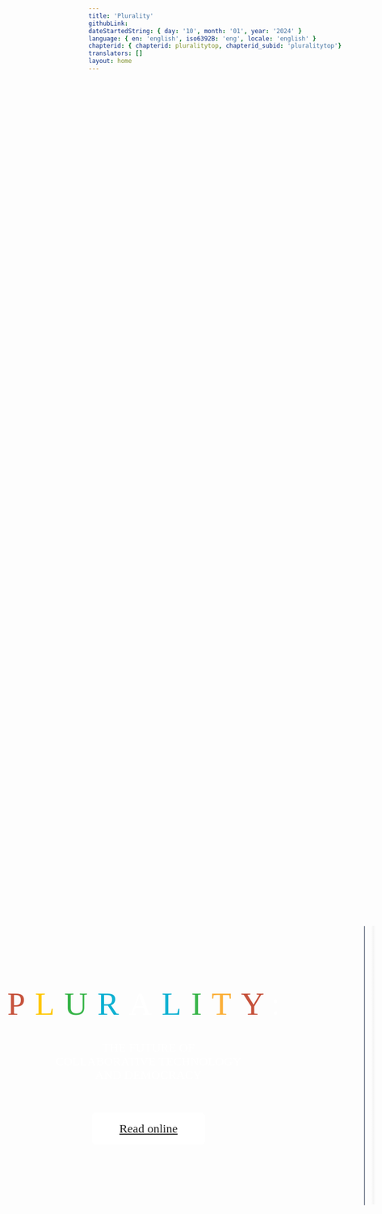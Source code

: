 ```yaml
---
title: 'Plurality'
githubLink:
dateStartedString: { day: '10', month: '01', year: '2024' }
language: { en: 'english', iso6392B: 'eng', locale: 'english' }
chapterid: { chapterid: pluralitytop, chapterid_subid: 'pluralitytop'}
translators: []
layout: home
---
```

<div id="container_terminal">
<div style="width: 100%; height: 100%; justify-content: center; align-items: center; gap: 26px; display: inline-flex">
    <div style="width: 613px; align-self: stretch; justify-content: flex-start; align-items: flex-start; gap: 62px; display: flex">
        <div style="align-self: stretch; padding-top: 66px; padding-bottom: 66px; flex-direction: column; justify-content: center; align-items: center; gap: 60px; display: inline-flex">
            <div style="width: 561.29px; flex-direction: column; justify-content: space-between; align-items: center; display: flex">
                <div style="flex-direction: column; justify-content: center; align-items: center; gap: 36px; display: flex">
                    <div style="width: 561.29px; text-align: center"><span style="color: #C6533D; font-size: 64px; font-family: LanaPixel; font-weight: 400; text-transform: uppercase; letter-spacing: 19.20px; word-wrap: break-word">P</span><span style="color: #FFC700; font-size: 64px; font-family: LanaPixel; font-weight: 400; text-transform: uppercase; letter-spacing: 19.20px; word-wrap: break-word">L</span><span style="color: #39B54A; font-size: 64px; font-family: LanaPixel; font-weight: 400; text-transform: uppercase; letter-spacing: 19.20px; word-wrap: break-word">U</span><span style="color: #0EB1D2; font-size: 64px; font-family: LanaPixel; font-weight: 400; text-transform: uppercase; letter-spacing: 19.20px; word-wrap: break-word">R</span><span style="color: white; font-size: 64px; font-family: LanaPixel; font-weight: 400; text-transform: uppercase; letter-spacing: 19.20px; word-wrap: break-word">A</span><span style="color: #0EB1D2; font-size: 64px; font-family: LanaPixel; font-weight: 400; text-transform: uppercase; letter-spacing: 19.20px; word-wrap: break-word">L</span><span style="color: #39B54A; font-size: 64px; font-family: LanaPixel; font-weight: 400; text-transform: uppercase; letter-spacing: 19.20px; word-wrap: break-word">I</span><span style="color: #FBB03B; font-size: 64px; font-family: LanaPixel; font-weight: 400; text-transform: uppercase; letter-spacing: 19.20px; word-wrap: break-word">T</span><span style="color: #C6533D; font-size: 64px; font-family: LanaPixel; font-weight: 400; text-transform: uppercase; letter-spacing: 19.20px; word-wrap: break-word">Y</span><span style="color: white; font-size: 64px; font-family: LanaPixel; font-weight: 400; text-transform: uppercase; letter-spacing: 19.20px; word-wrap: break-word">:</span></div>
                    <div style="width: 561.29px; text-align: center; color: white; font-size: 24px; font-family: Jost; font-weight: 400; text-transform: uppercase; word-wrap: break-word">The future of <br/>collaborative technology <br/>and democracy</div>
                </div>
            </div>
            <div style="justify-content: flex-start; align-items: center; display: inline-flex">
                <a href="./chapters/">
                <div style="padding-left: 24px; padding-right: 24px; padding-top: 16px; padding-bottom: 16px; background: white; border-radius: 8px; justify-content: flex-start; align-items: center; gap: 4px; display: flex">
                        <div style=" justify-content: center;width: 176px; height: 32px; padding-top: 0px; padding-bottom: 0px; left: 0px; top: 0px; align-items: center; gap: 6px; display: inline-flex">
                            <div style="text-align: center; color: #222222; font-size: 24px; font-family: Jost; font-weight: 500; line-height: 19px; word-wrap: break-word">Read online</div>
                        </div>
                </div>
                </a>
            </div>
        </div>
    </div>
    <div style="padding-left: 120px; padding-right: 120px; padding-top: 100px; padding-bottom: 100px; background: linear-gradient(0deg, white 0%, white 100%), radial-gradient(54.27% 60.58% at 68.06% 5.92%, #FF9B00 0%, rgba(251, 176, 59, 0) 100%), radial-gradient(55.02% 57.93% at 48.25% 65.39%, #FF3A00 0%, rgba(0, 0, 0, 0) 100%), radial-gradient(45.26% 48.09% at 76.66% 67.16%, #0EB1D2 0%, rgba(0, 0, 0, 0) 100%), radial-gradient(46.19% 48.89% at 91.74% 68.92%, #1DC57D 0%, rgba(0, 0, 0, 0) 100%), radial-gradient(100.00% 100.00% at NaN% NaN%, rgba(255, 255, 255, 0.20) 0%, rgba(255, 255, 255, 0) 100%); border-radius: 32px; overflow: hidden; justify-content: flex-start; align-items: flex-start; gap: 10px; display: flex">
        <div style="width: 444px; height: 551px; position: relative">
            <img style="width: 444px; height: 551px; left: 0px; top: 0px; position: absolute; box-shadow: 0px 0px 10px rgba(42.23, 42.46, 47.81, 0.25) inset; border-radius: 4px; border: 0.50px #787F8F solid" src="../assets/favicons/bookcover.png" />
            <div style="width: 13px; height: 551px; left: 12px; top: 0px; position: absolute; background: linear-gradient(90deg, rgba(224.27, 224.27, 224.27, 0) 15%, rgba(122.45, 122.45, 122.45, 0.07) 48%, rgba(0, 0, 0, 0) 85%)"></div>
        </div>
    </div>
</div>
<div style="width: 100%; height: 100%; justify-content: center; align-items: center; gap: 26px; display: inline-flex">
<div style="width: 100%; height: 100%; padding-left: 0px; padding-right: 101px; padding-top: 50px; padding-bottom: 50px; justify-content: center; align-items: center; gap: 191px; display: inline-flex">
    <div style="position:relative;left:-50px;gap: 220px; flex: 1 1 0; height: 674.16px; justify-content: center; align-items: center; display: flex">
        <div style="flex-direction: column; justify-content: center; align-items: flex-start; gap: 48px; display: inline-flex">
            <div style="align-self: stretch; text-align: center; color: white; font-size: 48px; font-family: LanaPixel; font-weight: 400; text-transform: uppercase; word-wrap: break-word">Overview</div>
            <div style="width: 629.47px; height: 565.16px; text-align: center; color: white; font-size: 20px; font-family: Inter; font-weight: 400; word-wrap: break-word">Digital technology has catalyzed polarization, inequality, loneliness and fear. <br/><br/>Plurality details how Digital Minister Audrey Tang and her collaborators – architects of Taiwan’s internationally acclaimed digital democracy – achieved inclusive, technology-fueled growth that harnesses digital tools to strengthen both social unity and diversity. <br/><br/>From intimate digitally empowered telepathy to global trade running on social networks rather than money, Plurality offers tools to radically enrich relationships while making sure we leave no one behind. <br/><br/>The ideas promise to transform every sector from health care to media, as illustrated by the way it has been written: as a chorus of open, self-governing collaboration of voices from around the globe.</div>
        </div>
        <div style="width: 290.66px; height: 290.89px; position: relative">
            <div style="border-radius: 50%; width: 16.58px; height: 16.58px; left: 0px; top: 0px; position: absolute; background: white"></div>
            <div style="border-radius: 50%; width: 16.58px; height: 16.58px; left: 30.42px; top: 0px; position: absolute; background: white"></div>
            <div style="border-radius: 50%; width: 16.58px; height: 16.58px; left: 60.84px; top: 0px; position: absolute; background: white"></div>
            <div style="border-radius: 50%; width: 16.58px; height: 16.58px; left: 91.27px; top: 0px; position: absolute; background: white"></div>
            <div style="border-radius: 50%; width: 16.58px; height: 16.58px; left: 121.69px; top: 0px; position: absolute; background: white"></div>
            <div style="border-radius: 50%; width: 16.58px; height: 16.58px; left: 152.11px; top: 0px; position: absolute; background: white"></div>
            <div style="border-radius: 50%; width: 16.58px; height: 16.58px; left: 182.53px; top: 0px; position: absolute; background: white"></div>
            <div style="border-radius: 50%; width: 16.58px; height: 16.58px; left: 0px; top: 182.87px; position: absolute; background: white"></div>
            <div style="border-radius: 50%; width: 16.58px; height: 16.58px; left: 30.42px; top: 182.87px; position: absolute; background: white"></div>
            <div style="border-radius: 50%; width: 16.58px; height: 16.58px; left: 60.84px; top: 182.87px; position: absolute; background: white"></div>
            <div style="border-radius: 25%; width: 16.58px; height: 16.58px; left: 91.27px; top: 182.87px; position: absolute; background: #FBB03B"></div>
            <div style="border-radius: 25%; width: 16.58px; height: 16.58px; left: 121.69px; top: 182.87px; position: absolute; background: #39B54A"></div>
            <div style="border-radius: 25%; width: 16.58px; height: 16.58px; left: 152.11px; top: 182.87px; position: absolute; background: #0EB1D2"></div>
            <div style="border-radius: 25%; width: 16.58px; height: 16.58px; left: 182.53px; top: 182.87px; position: absolute; background: #D64933"></div>
            <div style="border-radius: 25%; width: 16.58px; height: 16.58px; left: 91.54px; top: 91.44px; position: absolute; background: #D64933"></div>
            <div style="border-radius: 25%; width: 16.58px; height: 16.58px; left: 121.96px; top: 91.44px; position: absolute; background: #0EB1D2"></div>
            <div style="border-radius: 25%; width: 16.58px; height: 16.58px; left: 152.38px; top: 91.44px; position: absolute; background: #39B54A"></div>
            <div style="border-radius: 25%; width: 16.58px; height: 16.58px; left: 182.81px; top: 91.44px; position: absolute; background: #FBB03B"></div>
            <div style="width: 16.58px; height: 16.58px; left: 213.23px; top: 91.44px; position: absolute; background: white"></div>
            <div style="width: 16.58px; height: 16.58px; left: 243.65px; top: 91.44px; position: absolute; background: white"></div>
            <div style="width: 16.58px; height: 16.58px; left: 274.07px; top: 91.44px; position: absolute; background: white"></div>
            <div style="width: 16.58px; height: 16.58px; left: 91.54px; top: 274.30px; position: absolute; background: white"></div>
            <div style="width: 16.58px; height: 16.58px; left: 121.96px; top: 274.30px; position: absolute; background: white"></div>
            <div style="width: 16.58px; height: 16.58px; left: 152.39px; top: 274.30px; position: absolute; background: white"></div>
            <div style="width: 16.58px; height: 16.58px; left: 182.81px; top: 274.30px; position: absolute; background: white"></div>
            <div style="width: 16.58px; height: 16.58px; left: 213.23px; top: 274.30px; position: absolute; background: white"></div>
            <div style="width: 16.58px; height: 16.58px; left: 243.65px; top: 274.30px; position: absolute; background: white"></div>
            <div style="width: 16.58px; height: 16.58px; left: 274.07px; top: 274.30px; position: absolute; background: white"></div>
            <div style="border-radius: 50%; width: 16.58px; height: 16.58px; left: 182.81px; top: 30.92px; position: absolute; background: white"></div>
            <div style="border-radius: 50%; width: 16.58px; height: 16.58px; left: 182.81px; top: 61.18px; position: absolute; background: white"></div>
            <div style="border-radius: 25%; width: 16.58px; height: 16.58px; left: 182.81px; top: 122.02px; position: absolute; background: #39B54A"></div>
            <div style="border-radius: 25%; width: 16.58px; height: 16.58px; left: 182.81px; top: 152.28px; position: absolute; background: #0EB1D2"></div>
            <div style="width: 16.58px; height: 16.58px; left: 274.07px; top: 182.54px; position: absolute; background: white"></div>
            <div style="width: 16.58px; height: 16.58px; left: 274.07px; top: 122.02px; position: absolute; background: white"></div>
            <div style="width: 16.58px; height: 16.58px; left: 274.07px; top: 152.28px; position: absolute; background: white"></div>
            <div style="width: 16.58px; height: 16.58px; left: 274.07px; top: 213.13px; position: absolute; background: white"></div>
            <div style="width: 16.58px; height: 16.58px; left: 274.07px; top: 243.39px; position: absolute; background: white"></div>
            <div style="border-radius: 25%; width: 16.58px; height: 16.58px; left: 91.54px; top: 122.02px; position: absolute; background: #0EB1D2"></div>
            <div style="border-radius: 25%; width: 16.58px; height: 16.58px; left: 91.54px; top: 152.28px; position: absolute; background: #39B54A"></div>
            <div style="width: 16.58px; height: 16.58px; left: 91.54px; top: 213.13px; position: absolute; background: white"></div>
            <div style="width: 16.58px; height: 16.58px; left: 91.54px; top: 243.39px; position: absolute; background: white"></div>
            <div style="border-radius: 50%; width: 16.58px; height: 16.58px; left: 0px; top: 91.44px; position: absolute; background: white"></div>
            <div style="border-radius: 50%; width: 16.58px; height: 16.58px; left: 0px; top: 30.92px; position: absolute; background: white"></div>
            <div style="border-radius: 50%; width: 16.58px; height: 16.58px; left: 0px; top: 61.18px; position: absolute; background: white"></div>
            <div style="border-radius: 50%; width: 16.58px; height: 16.58px; left: 0px; top: 122.02px; position: absolute; background: white"></div>
            <div style="border-radius: 50%; width: 16.58px; height: 16.58px; left: 0px; top: 152.28px; position: absolute; background: white"></div>
            <div style="left: 121.96px; top: 123.44px; position: absolute; font-family: ChenYuluoyan-ShuWei; color: #BBBBBB; font-size: 48px;height: auto;width: auto;">數</div>
            <div style="left: 213.96px; top: 210.44px; position: absolute; font-family: ChenYuluoyan-ShuWei; color: #BBBBBB; font-size: 48px;height: auto;width: auto;">位</div>
        </div>
    </div>
</div>
</div>

<div style="width: 100%; height: 100%; justify-content: center; align-items: center; gap: 26px; display: inline-flex">
<div style="width: 100%; height: 100%; padding-left: 0px; padding-right: 101px; padding-top: 50px; padding-bottom: 50px; justify-content: center; align-items: center; gap: 191px; display: inline-flex">
    <div style="height: 674.16px;flex: 1 1 0; flex-direction: column; justify-content: center; align-items: center; gap: 120px; display: inline-flex">
        <div style="flex-direction: column; justify-content: center; align-items: flex-start; gap: 48px; display: flex">
            <div style="align-self: stretch; text-align: center; color: white; font-size: 48px; font-family: LanaPixel; font-weight: 400; text-transform: uppercase; word-wrap: break-word">How does this project work</div>
            <div style="width: 629.47px; text-align: center; color: white; font-size: 20px; font-family: Inter; font-weight: 400; word-wrap: break-word">Plurality is a perpetually evolving work that sources content using gov4git, a novel open-source governance technology. This project does not exist without its community and welcomes your input." To learn more, check out gov4git and the Plurality github repository</div>
        </div>
<div style="width: 100%; justify-content: center; align-items: center; gap: 36px; display: inline-flex">
    <div style="justify-content: flex-start; align-items: center; display: flex">
        <div style="padding-left: 12px; padding-right: 12px; background: white; border-radius: 4px; justify-content: flex-start; align-items: center; gap: 4px; display: flex">
            <div style="width: 71px; position: relative"><a href="https://github.com/gov4git/gov4git">
                <div style="padding-left: 12px;border-radius: 4px;background-color: #FFFFFF; width: 71px; height: 32px; padding-top: 5px; padding-bottom: 5px; left: 0px; top: 0px; position: absolute; justify-content: flex-start; align-items: center; gap: 6px; display: inline-flex">
<div style="text-align: center"><span style="background-color: #FFFFFF; color: black; font-size: 14px; font-family: Jost; font-weight: 500; line-height: 19px; word-wrap: break-word">gov4git </span><span style="color: black; font-size: 14px; font-family: LanaPixel; font-weight: 400; line-height: 19px; word-wrap: break-word">↗</span></div>
                </div>
                </a>            
            </div>
        </div>
    </div>
    <div style="justify-content: flex-start; align-items: center; display: flex">
        <div style="padding-left: 12px; padding-right: 12px; background: white; border-radius: 4px; justify-content: flex-start; align-items: center; gap: 4px; display: flex">
            <div style="width: 189px; position: relative"><a href="https://github.com/pluralitybook/plurality">
                <div style="padding-left: 12px;border-radius: 4px;background-color: #FFFFFF; width: 189px; height: 32px; padding-top: 5px; padding-bottom: 5px; left: 0px; top: 0px; position: absolute; justify-content: flex-start; align-items: center; gap: 6px; display: inline-flex">
<div style="text-align: center"><span style="color: black; font-size: 14px; font-family: Jost; font-weight: 500; line-height: 19px; word-wrap: break-word">Plurality Github Repository </span><span style="color: black; font-size: 14px; font-family: LanaPixel; font-weight: 400; line-height: 19px; word-wrap: break-word">↗</span></div>
                </div>
            </a>
            </div>
        </div>
    </div>
</div>
    </div>
</div>
</div>
</div>


<div id="container_mobile">
<div style="width: 100%; height: 100%; flex-direction: column; justify-content: center; align-items: center; gap: 10px; display: flex">
    <div style="height: 2339.08px; padding-top: 120px; padding-bottom: 66px; flex-direction: column; justify-content: center; align-items: center; gap: 60px; display: flex">
        <div style="width: 393px; height: 120px; padding-left: 20px; padding-right: 20px; padding-top: 25px; padding-bottom: 25px; background: black; justify-content: space-between; align-items: center; display: none">
            <div style="left: 20px; width: 35px; height: 35px; position: relative">
                <div style="width: 35.02px; height: 35.04px; left: 0px; top: 0px; position: absolute">
                    <div style="width: 2px; height: 2px; left: 0px; top: 0px; position: absolute; background: white"></div>
                    <div style="width: 2px; height: 2px; left: 3.66px; top: 0px; position: absolute; background: white"></div>
                    <div style="width: 2px; height: 2px; left: 7.33px; top: 0px; position: absolute; background: white"></div>
                    <div style="width: 2px; height: 2px; left: 10.99px; top: 0px; position: absolute; background: white"></div>
                    <div style="width: 2px; height: 2px; left: 14.66px; top: 0px; position: absolute; background: white"></div>
                    <div style="width: 2px; height: 2px; left: 18.32px; top: 0px; position: absolute; background: white"></div>
                    <div style="width: 2px; height: 2px; left: 21.99px; top: 0px; position: absolute; background: white"></div>
                    <div style="width: 2px; height: 2px; left: -0px; top: 22.03px; position: absolute; background: white"></div>
                    <div style="width: 2px; height: 2px; left: 3.66px; top: 22.03px; position: absolute; background: white"></div>
                    <div style="width: 2px; height: 2px; left: 7.33px; top: 22.03px; position: absolute; background: white"></div>
                    <div style="width: 2px; height: 2px; left: 10.99px; top: 22.03px; position: absolute; background: #FBB03B"></div>
                    <div style="width: 2px; height: 2px; left: 14.66px; top: 22.03px; position: absolute; background: #39B54A"></div>
                    <div style="width: 2px; height: 2px; left: 18.32px; top: 22.03px; position: absolute; background: #0EB1D2"></div>
                    <div style="width: 2px; height: 2px; left: 21.99px; top: 22.03px; position: absolute; background: #D64933"></div>
                    <div style="width: 2px; height: 2px; left: 11.03px; top: 11.02px; position: absolute; background: #D64933"></div>
                    <div style="width: 2px; height: 2px; left: 14.69px; top: 11.02px; position: absolute; background: #0EB1D2"></div>
                    <div style="width: 2px; height: 2px; left: 18.36px; top: 11.02px; position: absolute; background: #39B54A"></div>
                    <div style="width: 2px; height: 2px; left: 22.02px; top: 11.02px; position: absolute; background: #FBB03B"></div>
                    <div style="width: 2px; height: 2px; left: 25.69px; top: 11.02px; position: absolute; background: white"></div>
                    <div style="width: 2px; height: 2px; left: 29.35px; top: 11.02px; position: absolute; background: white"></div>
                    <div style="width: 2px; height: 2px; left: 33.02px; top: 11.02px; position: absolute; background: white"></div>
                    <div style="width: 2px; height: 2px; left: 11.03px; top: 33.05px; position: absolute; background: white"></div>
                    <div style="width: 2px; height: 2px; left: 14.69px; top: 33.05px; position: absolute; background: white"></div>
                    <div style="width: 2px; height: 2px; left: 18.36px; top: 33.05px; position: absolute; background: white"></div>
                    <div style="width: 2px; height: 2px; left: 22.02px; top: 33.05px; position: absolute; background: white"></div>
                    <div style="width: 2px; height: 2px; left: 25.69px; top: 33.05px; position: absolute; background: white"></div>
                    <div style="width: 2px; height: 2px; left: 29.35px; top: 33.05px; position: absolute; background: white"></div>
                    <div style="width: 2px; height: 2px; left: 33.02px; top: 33.05px; position: absolute; background: white"></div>
                    <div style="width: 2px; height: 2px; left: 22.02px; top: 3.72px; position: absolute; background: white"></div>
                    <div style="width: 2px; height: 2px; left: 22.02px; top: 7.37px; position: absolute; background: white"></div>
                    <div style="width: 2px; height: 2px; left: 22.02px; top: 14.70px; position: absolute; background: #39B54A"></div>
                    <div style="width: 2px; height: 2px; left: 22.02px; top: 18.35px; position: absolute; background: #0EB1D2"></div>
                    <div style="width: 2px; height: 2px; left: 33.02px; top: 21.99px; position: absolute; background: white"></div>
                    <div style="width: 2px; height: 2px; left: 33.02px; top: 14.70px; position: absolute; background: white"></div>
                    <div style="width: 2px; height: 2px; left: 33.02px; top: 18.35px; position: absolute; background: white"></div>
                    <div style="width: 2px; height: 2px; left: 33.02px; top: 25.68px; position: absolute; background: white"></div>
                    <div style="width: 2px; height: 2px; left: 33.02px; top: 29.32px; position: absolute; background: white"></div>
                    <div style="width: 2px; height: 2px; left: 11.03px; top: 14.70px; position: absolute; background: #0EB1D2"></div>
                    <div style="width: 2px; height: 2px; left: 11.03px; top: 18.35px; position: absolute; background: #39B54A"></div>
                    <div style="width: 2px; height: 2px; left: 11.03px; top: 25.68px; position: absolute; background: white"></div>
                    <div style="width: 2px; height: 2px; left: 11.03px; top: 29.32px; position: absolute; background: white"></div>
                    <div style="width: 2px; height: 2px; left: -0px; top: 11.02px; position: absolute; background: white"></div>
                    <div style="width: 2px; height: 2px; left: -0px; top: 3.72px; position: absolute; background: white"></div>
                    <div style="width: 2px; height: 2px; left: -0px; top: 7.37px; position: absolute; background: white"></div>
                    <div style="width: 2px; height: 2px; left: -0px; top: 14.70px; position: absolute; background: white"></div>
                    <div style="width: 2px; height: 2px; left: -0px; top: 18.35px; position: absolute; background: white"></div>
                </div>
            </div>
            <div style="right: 20px; width: 20px; height: 20px; position: relative">
                <div style="width: 16px; height: 11.50px; left: 2px; top: 4px; position: absolute; background: white"></div>
            </div>
        </div>
        <div style="align-self: stretch; height: 265px; padding-top: 64px; flex-direction: column; justify-content: space-between; align-items: center; display: flex">
            <div style="flex-direction: column; justify-content: center; align-items: center; gap: 36px; display: flex">
                <div style="width: 561.29px; text-align: center"><span style="color: #C6533D; font-size: 32px; font-family: LanaPixel; font-weight: 400; text-transform: uppercase; letter-spacing: 9.60px; word-wrap: break-word">P</span><span style="color: #FFC700; font-size: 32px; font-family: LanaPixel; font-weight: 400; text-transform: uppercase; letter-spacing: 9.60px; word-wrap: break-word">L</span><span style="color: #39B54A; font-size: 32px; font-family: LanaPixel; font-weight: 400; text-transform: uppercase; letter-spacing: 9.60px; word-wrap: break-word">U</span><span style="color: #0EB1D2; font-size: 32px; font-family: LanaPixel; font-weight: 400; text-transform: uppercase; letter-spacing: 9.60px; word-wrap: break-word">R</span><span style="color: white; font-size: 32px; font-family: LanaPixel; font-weight: 400; text-transform: uppercase; letter-spacing: 9.60px; word-wrap: break-word">A</span><span style="color: #0EB1D2; font-size: 32px; font-family: LanaPixel; font-weight: 400; text-transform: uppercase; letter-spacing: 9.60px; word-wrap: break-word">L</span><span style="color: #39B54A; font-size: 32px; font-family: LanaPixel; font-weight: 400; text-transform: uppercase; letter-spacing: 9.60px; word-wrap: break-word">I</span><span style="color: #FBB03B; font-size: 32px; font-family: LanaPixel; font-weight: 400; text-transform: uppercase; letter-spacing: 9.60px; word-wrap: break-word">T</span><span style="color: #C6533D; font-size: 32px; font-family: LanaPixel; font-weight: 400; text-transform: uppercase; letter-spacing: 9.60px; word-wrap: break-word">Y</span><span style="color: white; font-size: 32px; font-family: LanaPixel; font-weight: 400; text-transform: uppercase; letter-spacing: 9.60px; word-wrap: break-word">:</span></div>
                <div style="width: 561.29px; text-align: center; color: white; font-size: 16px; font-family: Jost; font-weight: 400; text-transform: uppercase; word-wrap: break-word">The future of <br/>collaborative technology <br/>and democracy</div>
            </div>
<!--
            <div style="justify-content: flex-start; align-items: center; display: inline-flex">
                <a href="./chapters/">
                <div style="padding-left: 12px; padding-right: 12px; background: white; border-radius: 4px; justify-content: flex-start; align-items: center; gap: 4px; display: flex">
                    <div style="width: 103px; position: relative">
                        <div style="width: 103px; height: 32px; padding-top: 5px; padding-bottom: 5px; left: 0px; top: 0px; position: absolute; justify-content: flex-start; align-items: center; gap: 6px; display: inline-flex">
                            <div style="text-align: center; color: black; font-size: 14px; font-family: Jost; font-weight: 500; line-height: 19px; word-wrap: break-word">See the chapters</div>
                        </div>
                    </div>
                </div>
                </a>
            </div>
-->
            <div style="justify-content: flex-start; align-items: center; display: inline-flex">
                <a href="./chapters/">
                <div style="padding-left: 12px; padding-right: 12px; padding-top: 5px; padding-bottom: 5px; background: white; border-radius: 4px; justify-content: flex-start; align-items: center; gap: 4px; display: flex">
                        <div style=" justify-content: center;width: 103px; height: 32px; padding-top: 0px; padding-bottom: 0px; left: 0px; top: 0px; align-items: center; gap: 6px; display: inline-flex">
                            <div style="text-align: center; color: #222222; font-size: 14px; font-family: Jost; font-weight: 500; line-height: 19px; word-wrap: break-word">Read online</div>
                        </div>
                </div>
                </a>
            </div>
        </div>
        <div style="padding-left: 20px; padding-right: 20px; padding-top: 36px; padding-bottom: 36px; justify-content: flex-start; align-items: flex-start; gap: 10px; display: inline-flex">
            <div style="justify-content: flex-start; align-items: flex-start; gap: 26px; display: flex">
                <div style="padding: 64px; background: linear-gradient(0deg, white 0%, white 100%), radial-gradient(54.27% 60.58% at 68.06% 5.92%, #FF9B00 0%, rgba(251, 176, 59, 0) 100%), radial-gradient(55.02% 57.93% at 48.25% 65.39%, #FF3A00 0%, rgba(0, 0, 0, 0) 100%), radial-gradient(45.26% 48.09% at 76.66% 67.16%, #0EB1D2 0%, rgba(0, 0, 0, 0) 100%), radial-gradient(46.19% 48.89% at 91.74% 68.92%, #1DC57D 0%, rgba(0, 0, 0, 0) 100%), radial-gradient(100.00% 100.00% at NaN% NaN%, rgba(255, 255, 255, 0.20) 0%, rgba(255, 255, 255, 0) 100%); border-radius: 32px; overflow: hidden; justify-content: flex-start; align-items: flex-start; gap: 10px; display: flex">
                    <div style="width: 272px; height: 337px; position: relative">
                        <img style="width: 272px; height: 337px; left: 0px; top: 0px; position: absolute; box-shadow: 0px 0px 10px rgba(42.23, 42.46, 47.81, 0.25) inset; border-radius: 4px; border: 0.50px #787F8F solid" src="../assets/favicons/bookcover.png" />
                        <div style="width: 13px; height: 337px; left: 12px; top: 0px; position: absolute; background: linear-gradient(90deg, rgba(224.27, 224.27, 224.27, 0) 15%, rgba(122.45, 122.45, 122.45, 0.07) 48%, rgba(0, 0, 0, 0) 85%)"></div>
                    </div>
                </div>
            </div>
        </div>
        <div style="height: 645.08px; padding-left: 120px; padding-right: 120px; flex-direction: column; justify-content: center; align-items: center; gap: 8px; display: flex">
            <div style="padding-top: 64px; padding-bottom: 24px; padding-left: 24px; padding-right: 24px; justify-content: center; align-items: center; gap: 10px; display: inline-flex">
                <div style="width: 100px; height: 100.08px; position: relative">
                    <div style="border-radius: 50%; width: 5.70px; height: 5.70px; left: 0px; top: 0px; position: absolute; background: white"></div>
                    <div style="border-radius: 50%; width: 5.70px; height: 5.70px; left: 10.47px; top: -0px; position: absolute; background: white"></div>
                    <div style="border-radius: 50%; width: 5.70px; height: 5.70px; left: 20.93px; top: -0px; position: absolute; background: white"></div>
                    <div style="border-radius: 50%; width: 5.70px; height: 5.70px; left: 31.40px; top: -0px; position: absolute; background: white"></div>
                    <div style="border-radius: 50%; width: 5.70px; height: 5.70px; left: 41.87px; top: -0px; position: absolute; background: white"></div>
                    <div style="border-radius: 50%; width: 5.70px; height: 5.70px; left: 52.33px; top: -0px; position: absolute; background: white"></div>
                    <div style="border-radius: 50%; width: 5.70px; height: 5.70px; left: 62.80px; top: -0px; position: absolute; background: white"></div>
                    <div style="border-radius: 50%; width: 5.70px; height: 5.70px; left: 0px; top: 62.92px; position: absolute; background: white"></div>
                    <div style="border-radius: 50%; width: 5.70px; height: 5.70px; left: 10.47px; top: 62.92px; position: absolute; background: white"></div>
                    <div style="border-radius: 50%; width: 5.70px; height: 5.70px; left: 20.93px; top: 62.92px; position: absolute; background: white"></div>
                    <div style="border-radius: 25%; width: 5.70px; height: 5.70px; left: 31.40px; top: 62.92px; position: absolute; background: #FBB03B"></div>
                    <div style="border-radius: 25%; width: 5.70px; height: 5.70px; left: 41.87px; top: 62.92px; position: absolute; background: #39B54A"></div>
                    <div style="border-radius: 25%; width: 5.70px; height: 5.70px; left: 52.33px; top: 62.92px; position: absolute; background: #0EB1D2"></div>
                    <div style="border-radius: 25%; width: 5.70px; height: 5.70px; left: 62.80px; top: 62.92px; position: absolute; background: #D64933"></div>
                    <div style="border-radius: 25%; width: 5.70px; height: 5.70px; left: 31.49px; top: 31.46px; position: absolute; background: #D64933"></div>
                    <div style="border-radius: 25%; width: 5.70px; height: 5.70px; left: 41.96px; top: 31.46px; position: absolute; background: #0EB1D2"></div>
                    <div style="border-radius: 25%; width: 5.70px; height: 5.70px; left: 52.43px; top: 31.46px; position: absolute; background: #39B54A"></div>
                    <div style="border-radius: 25%; width: 5.70px; height: 5.70px; left: 62.89px; top: 31.46px; position: absolute; background: #FBB03B"></div>
                    <div style="width: 5.70px; height: 5.70px; left: 73.36px; top: 31.46px; position: absolute; background: white"></div>
                    <div style="width: 5.70px; height: 5.70px; left: 83.83px; top: 31.46px; position: absolute; background: white"></div>
                    <div style="width: 5.70px; height: 5.70px; left: 94.29px; top: 31.46px; position: absolute; background: white"></div>
                    <div style="width: 5.70px; height: 5.70px; left: 31.49px; top: 94.37px; position: absolute; background: white"></div>
                    <div style="width: 5.70px; height: 5.70px; left: 41.96px; top: 94.37px; position: absolute; background: white"></div>
                    <div style="width: 5.70px; height: 5.70px; left: 52.43px; top: 94.37px; position: absolute; background: white"></div>
                    <div style="width: 5.70px; height: 5.70px; left: 62.89px; top: 94.37px; position: absolute; background: white"></div>
                    <div style="width: 5.70px; height: 5.70px; left: 73.36px; top: 94.37px; position: absolute; background: white"></div>
                    <div style="width: 5.70px; height: 5.70px; left: 83.83px; top: 94.37px; position: absolute; background: white"></div>
                    <div style="width: 5.70px; height: 5.70px; left: 94.30px; top: 94.37px; position: absolute; background: white"></div>
                    <div style="border-radius: 50%; width: 5.70px; height: 5.70px; left: 62.89px; top: 10.64px; position: absolute; background: white"></div>
                    <div style="border-radius: 50%; width: 5.70px; height: 5.70px; left: 62.89px; top: 21.05px; position: absolute; background: white"></div>
                    <div style="border-radius: 25%; width: 5.70px; height: 5.70px; left: 62.89px; top: 41.98px; position: absolute; background: #39B54A"></div>
                    <div style="border-radius: 25%; width: 5.70px; height: 5.70px; left: 62.89px; top: 52.39px; position: absolute; background: #0EB1D2"></div>
                    <div style="width: 5.70px; height: 5.70px; left: 94.29px; top: 62.80px; position: absolute; background: white"></div>
                    <div style="width: 5.70px; height: 5.70px; left: 94.29px; top: 41.98px; position: absolute; background: white"></div>
                    <div style="width: 5.70px; height: 5.70px; left: 94.29px; top: 52.39px; position: absolute; background: white"></div>
                    <div style="width: 5.70px; height: 5.70px; left: 94.29px; top: 73.33px; position: absolute; background: white"></div>
                    <div style="width: 5.70px; height: 5.70px; left: 94.29px; top: 83.74px; position: absolute; background: white"></div>
                    <div style="border-radius: 25%; width: 5.70px; height: 5.70px; left: 31.49px; top: 41.98px; position: absolute; background: #0EB1D2"></div>
                    <div style="border-radius: 25%; width: 5.70px; height: 5.70px; left: 31.49px; top: 52.39px; position: absolute; background: #39B54A"></div>
                    <div style="width: 5.70px; height: 5.70px; left: 31.49px; top: 73.33px; position: absolute; background: white"></div>
                    <div style="width: 5.70px; height: 5.70px; left: 31.49px; top: 83.74px; position: absolute; background: white"></div>
                    <div style="border-radius: 50%; width: 5.70px; height: 5.70px; left: 0px; top: 31.46px; position: absolute; background: white"></div>
                    <div style="border-radius: 50%; width: 5.70px; height: 5.70px; left: 0px; top: 10.64px; position: absolute; background: white"></div>
                    <div style="border-radius: 50%; width: 5.70px; height: 5.70px; left: 0px; top: 21.05px; position: absolute; background: white"></div>
                    <div style="border-radius: 50%; width: 5.70px; height: 5.70px; left: 0px; top: 41.98px; position: absolute; background: white"></div>
                    <div style="border-radius: 50%; width: 5.70px; height: 5.70px; left: 0px; top: 52.39px; position: absolute; background: white"></div>
                    <div style="left: 42px; top: 42px; position: absolute; font-family: ChenYuluoyan-ShuWei; color: #BBBBBB; font-size: 16px;height: auto;width: auto;">數</div>
                    <div style="left: 74px; top: 71px; position: absolute; font-family: ChenYuluoyan-ShuWei; color: #BBBBBB; font-size: 16px;height: auto;width: auto;">位</div>
                </div>
            </div>
            <div style="align-self: stretch; height: 449px; flex-direction: column; justify-content: center; align-items: center; gap: 48px; display: flex">
                <div style="align-self: stretch; text-align: center; color: white; font-size: 32px; font-family: LanaPixel; font-weight: 400; text-transform: uppercase; word-wrap: break-word">Overview</div>
                <div style="align-self: stretch; text-align: center; color: white; font-size: 12px; font-family: Inter; font-weight: 400; word-wrap: break-word">Digital technology has catalyzed polarization, inequality, loneliness and fear. <br/><br/>Plurality details how Digital Minister Audrey Tang and her collaborators – architects of Taiwan’s internationally acclaimed digital democracy – achieved inclusive, technology-fueled growth that harnesses digital tools to strengthen both social unity and diversity. <br/><br/>From intimate digitally empowered telepathy to global trade running on social networks rather than money, Plurality offers tools to radically enrich relationships while making sure we leave no one behind. <br/><br/>The ideas promise to transform every sector from health care to media, as illustrated by the way it has been written: as a chorus of open, self-governing collaboration of voices from around the globe. </div>
            </div>
        </div>
        <div style="align-self: stretch; height: 526px; padding-left: 120px; padding-right: 120px; padding-top: 128px; padding-bottom: 128px; flex-direction: column; justify-content: center; align-items: flex-start; gap: 48px; display: flex">
            <div style="align-self: stretch; height: 270px; flex-direction: column; justify-content: center; align-items: center; gap: 48px; display: flex">
                <div style="align-self: stretch; text-align: center; color: white; font-size: 32px; font-family: LanaPixel; font-weight: 400; text-transform: uppercase; word-wrap: break-word">How does this project work</div>
                <div style="align-self: stretch; text-align: center; color: white; font-size: 12px; font-family: Inter; font-weight: 400; word-wrap: break-word">Plurality is a perpetually evolving work that sources content using gov4git, a novel open-source governance technology.  To learn more, check out gov4git and the Plurality github repository</div>

<div style="width: 100%; justify-content: center; align-items: center; gap: 36px; display: inline-flex">
    <div style="justify-content: flex-start; align-items: center; display: flex">
    </div>
    <div style="justify-content: flex-start; align-items: center; display: flex">
        <div style="padding-left: 12px; padding-right: 12px; background: white; border-radius: 4px; justify-content: flex-start; align-items: center; gap: 4px; display: flex">
            <div style="width: 71px; position: relative"><a href="https://github.com/gov4git/gov4git">
                <div style="padding-left: 12px;border-radius: 4px;background-color: #FFFFFF; width: 71px; height: 32px; padding-top: 5px; padding-bottom: 5px; left: 0px; top: 0px; position: absolute; justify-content: flex-start; align-items: center; gap: 6px; display: inline-flex">
<div style="text-align: center"><span style="background-color: #FFFFFF; color: black; font-size: 14px; font-family: Jost; font-weight: 500; line-height: 19px; word-wrap: break-word">gov4git </span><span style="color: black; font-size: 14px; font-family: LanaPixel; font-weight: 400; line-height: 19px; word-wrap: break-word">↗</span></div>
                </div>
                </a>            
            </div>
        </div>
    </div>
    <div style="justify-content: flex-start; align-items: center; display: flex">
        <div style="padding-left: 12px; padding-right: 12px; background: white; border-radius: 4px; justify-content: flex-start; align-items: center; gap: 4px; display: flex">
            <div style="width: 189px; position: relative"><a href="https://github.com/pluralitybook/plurality">
                <div style="padding-left: 12px;border-radius: 4px;background-color: #FFFFFF; width: 71px; height: 32px; padding-top: 5px; padding-bottom: 5px; left: 0px; top: 0px; position: absolute; justify-content: flex-start; align-items: center; gap: 6px; display: inline-flex">
<div style="text-align: center"><span style="color: black; font-size: 14px; font-family: Jost; font-weight: 500; line-height: 19px; word-wrap: break-word">Github</span><span style="color: black; font-size: 14px; font-family: LanaPixel; font-weight: 400; line-height: 19px; word-wrap: break-word">↗</span></div>
                </div>
            </a>
            </div>
        </div>
    </div>
</div>


<div style="justify-content: center; align-items: center; gap: 32px; display: inline-flex">
                    <div style="justify-content: flex-start; align-items: center; display: flex">
                        <div style="padding-left: 12px; padding-right: 12px; background: white; border-radius: 4px; justify-content: flex-start; align-items: center; gap: 4px; display: flex">
                            <div style="width: 45px; position: relative">
                                <div style="width: 45px; height: 32px; padding-top: 5px; padding-bottom: 5px; left: 0px; top: 0px; position: absolute; justify-content: flex-start; align-items: center; gap: 6px; display: inline-flex">
                                    <div style="text-align: center; color: black; font-size: 14px; font-family: Jost; font-weight: 500; line-height: 19px; word-wrap: break-word">GitHub</div>
                                </div>
                            </div>
                        </div>
                    </div>
                    <div style="padding-left: 12px; padding-right: 12px; background: white; border-radius: 4px; justify-content: flex-start; align-items: center; gap: 4px; display: flex">
                        <div style="width: 53px; position: relative">
                            <div style="width: 53px; height: 32px; padding-top: 5px; padding-bottom: 5px; left: 0px; top: 0px; position: absolute; justify-content: flex-start; align-items: center; gap: 6px; display: inline-flex">
                                <div style="text-align: center; color: black; font-size: 14px; font-family: Jost; font-weight: 500; line-height: 19px; word-wrap: break-word">Gov4Git</div>
                            </div>
                        </div>
                    </div>
                </div>
            </div>
        </div>
    </div>
</div>
</div>
